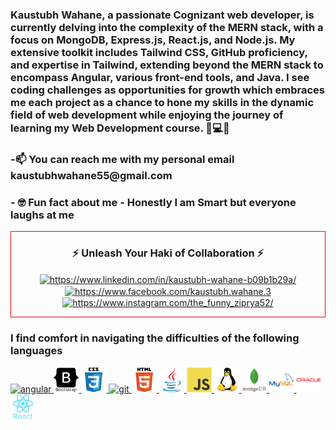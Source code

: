<html lang="en">
<head>
</head>
<body>
<h3>Kaustubh Wahane, a passionate Cognizant web developer, is currently delving into the complexity of the MERN stack, with a focus on MongoDB, Express.js, React.js, and Node.js. My extensive toolkit includes Tailwind CSS, GitHub proficiency, and expertise in Tailwind, extending beyond the MERN stack to encompass Angular, various front-end tools, and Java. I see coding challenges as opportunities for growth which embraces me each project as a chance to hone my skills in the dynamic field of web development while enjoying the journey of learning my Web Development course. 🚀💻🌐</h3>

<h3>-📫 You can reach me with my personal email kaustubhwahane55@gmail.com</h3>

<h3>- 🤓 Fun fact about me - Honestly I am Smart but everyone laughs at me</h3>
<div style="border : 1px solid red">
  <h3 align="center">⚡ Unleash Your Haki of Collaboration ⚡</h3>
  <p align="center">
  <a href="https://linkedin.com/in/https://www.linkedin.com/in/kaustubh-wahane-b09b1b29a/" target="blank"><img align="center" src="https://raw.githubusercontent.com/rahuldkjain/github-profile-readme-generator/master/src/images/icons/Social/linked-in-alt.svg" alt="https://www.linkedin.com/in/kaustubh-wahane-b09b1b29a/" height="30" width="40" /></a>
  <a href="https://fb.com/https://www.facebook.com/kaustubh.wahane.3" target="blank"><img align="center" src="https://raw.githubusercontent.com/rahuldkjain/github-profile-readme-generator/master/src/images/icons/Social/facebook.svg" alt="https://www.facebook.com/kaustubh.wahane.3" height="30" width="40" /></a>
  <a href="https://instagram.com/https://www.instagram.com/the_funny_ziprya52/" target="blank"><img align="center" src="https://raw.githubusercontent.com/rahuldkjain/github-profile-readme-generator/master/src/images/icons/Social/instagram.svg" alt="https://www.instagram.com/the_funny_ziprya52/" height="30" width="40" /></a>
  </p>
</div>

<h3 align="left">I find comfort in navigating the difficulties of the following languages</h3>
<p align="left"> <a href="https://angular.io" target="_blank" rel="noreferrer"> <img src="https://angular.io/assets/images/logos/angular/angular.svg" alt="angular" width="40" height="40"/> </a> <a href="https://getbootstrap.com" target="_blank" rel="noreferrer"> <img src="https://raw.githubusercontent.com/devicons/devicon/master/icons/bootstrap/bootstrap-plain-wordmark.svg" alt="bootstrap" width="40" height="40"/> </a> <a href="https://www.w3schools.com/css/" target="_blank" rel="noreferrer"> <img src="https://raw.githubusercontent.com/devicons/devicon/master/icons/css3/css3-original-wordmark.svg" alt="css3" width="40" height="40"/> </a> <a href="https://git-scm.com/" target="_blank" rel="noreferrer"> <img src="https://www.vectorlogo.zone/logos/git-scm/git-scm-icon.svg" alt="git" width="40" height="40"/> </a> <a href="https://www.w3.org/html/" target="_blank" rel="noreferrer"> <img src="https://raw.githubusercontent.com/devicons/devicon/master/icons/html5/html5-original-wordmark.svg" alt="html5" width="40" height="40"/> </a> <a href="https://www.java.com" target="_blank" rel="noreferrer"> <img src="https://raw.githubusercontent.com/devicons/devicon/master/icons/java/java-original.svg" alt="java" width="40" height="40"/> </a> <a href="https://developer.mozilla.org/en-US/docs/Web/JavaScript" target="_blank" rel="noreferrer"> <img src="https://raw.githubusercontent.com/devicons/devicon/master/icons/javascript/javascript-original.svg" alt="javascript" width="40" height="40"/> </a> <a href="https://www.linux.org/" target="_blank" rel="noreferrer"> <img src="https://raw.githubusercontent.com/devicons/devicon/master/icons/linux/linux-original.svg" alt="linux" width="40" height="40"/> </a> <a href="https://www.mongodb.com/" target="_blank" rel="noreferrer"> <img src="https://raw.githubusercontent.com/devicons/devicon/master/icons/mongodb/mongodb-original-wordmark.svg" alt="mongodb" width="40" height="40"/> </a> <a href="https://www.mysql.com/" target="_blank" rel="noreferrer"> <img src="https://raw.githubusercontent.com/devicons/devicon/master/icons/mysql/mysql-original-wordmark.svg" alt="mysql" width="40" height="40"/> </a> <a href="https://www.oracle.com/" target="_blank" rel="noreferrer"> <img src="https://raw.githubusercontent.com/devicons/devicon/master/icons/oracle/oracle-original.svg" alt="oracle" width="40" height="40"/> </a> <a href="https://reactjs.org/" target="_blank" rel="noreferrer"> <img src="https://raw.githubusercontent.com/devicons/devicon/master/icons/react/react-original-wordmark.svg" alt="react" width="40" height="40"/> </a> </p>

</body>
</html>
